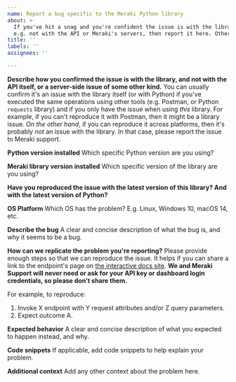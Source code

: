 ```yaml
---
name: Report a bug specific to the Meraki Python library
about: >
  If you've hit a snag and you're confident the issue is with the library itself,
  e.g. not with the API or Meraki's servers, then report it here. Otherwise see the links below.
title: ''
labels: ''
assignees: ''

---
```


**Describe how you confirmed the issue is with the library, and not with the API itself, or a server-side issue of some other kind.**
You can usually confirm it's an issue with the library itself (or with Python) if you've executed the same operations using other tools (e.g. Postman, or Python `requests` library) and if you only have the issue when using _this_ library. For example, if you can't reproduce it with Postman, then it might be a library issue. _On the other hand_, if you can reproduce it across platforms, then it's probably _not_ an issue with the library. In that case, please report the issue to Meraki support. 

**Python version installed**
Which specific Python version are you using?

**Meraki library version installed**
Which specific version of the library are you using?

**Have you reproduced the issue with the latest version of this library? And with the latest version of Python?**

**OS Platform**
Which OS has the problem? E.g. Linux, Windows 10, macOS 14, etc.

**Describe the bug**
A clear and concise description of what the bug is, and why it seems to be a bug.

**How can we replicate the problem you're reporting?**
Please provide enough steps so that we can reproduce the issue. It helps if you can share a link to the endpoint's page on [the interactive docs site](https://developer.cisco.com/meraki/api-v1/#!api-reference-overview). **We and Meraki Support will never need or ask for your API key or dashboard login credentials, so please don't share them.**

For example, to reproduce:
1. Invoke X endpoint with Y request attributes and/or Z query parameters.
2. Expect outcome A.

**Expected behavior**
A clear and concise description of what you expected to happen instead, and why.

**Code snippets**
If applicable, add code snippets to help explain your problem.

**Additional context**
Add any other context about the problem here.
